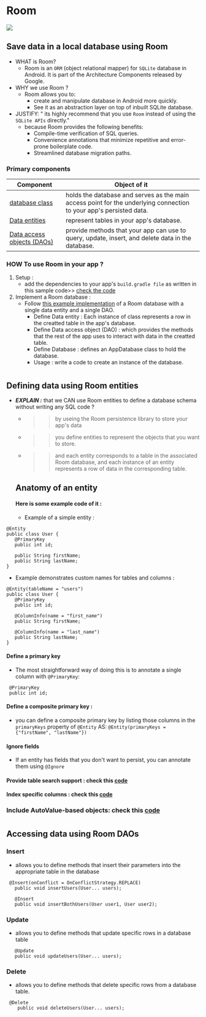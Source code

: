 # Room
![](https://gorillalogic.com/wp-content/uploads/2019/12/RoomDB_Transparent.png)
## Save data in a local database using Room 
- WHAT is Room?
  - Room is an `ORM` (object relational mapper) for `SQLite` database in Android. It is part of the Architecture Components released by Google.
- WHY we use Room ?
  - Room allows you to:
    - create and manipulate database in Android more quickly.
    -  See it as an abstraction layer on top of inbuilt SQLite database.
- JUSTIFY: " its highly recommend that you use `Room` instead of using the `SQLite APIs` directly." 
  - because Room provides the following benefits:
    - Compile-time verification of SQL queries.
    - Convenience annotations that minimize repetitive and error-prone boilerplate code.
    - Streamlined database migration paths.
 ### Primary components 
 |Component|Object of it|
 |---------|------------|
 |[database class](https://developer.android.com/reference/kotlin/androidx/room/Database)|holds the database and serves as the main access point for the underlying connection to your app's persisted data.|
 |[Data entities](https://developer.android.com/training/data-storage/room/defining-data)| represent tables in your app's database.|
 |[Data access objects (DAOs)](https://developer.android.com/training/data-storage/room/accessing-data)|provide methods that your app can use to query, update, insert, and delete data in the database.|
   ### HOW To use Room in your app ?
   1. Setup :
      - add the dependencies to your app's `build.gradle file` as written in this sample code>> [check the code](https://developer.android.com/training/data-storage/room#setup)
   2. Implement a Room database :
      - Follow [this example implementation](https://developer.android.com/training/data-storage/room#sample-implementation) of a Room database with a single data entity and a single DAO.
        - Define Data entity :  Each instance of class represents a row in the creatted table in the app's database.
        - Define Data access object (DAO) : which provides the methods that the rest of the app uses to interact with data in the creatted table.
        - Define Database : defines an AppDatabase class to hold the database.
        - Usage : write a code to create an instance of the database.
  #
  ## Defining data using Room entities
- ***EXPLAIN :*** that we CAN use Room entities to define a database schema without writing any SQL code ?
  - >> by useing the Room persistence library to store your app's data
  - >> you define entities to represent the objects that you want to store. 
  - >> and each entity corresponds to a table in the associated Room database, and each instance of an entity represents a row of data in the corresponding table.
  ## Anatomy of an entity
  #### Here is some example code of it :
  - Example of a simple entity :
 ```
 @Entity
public class User {
    @PrimaryKey
    public int id;

    public String firstName;
    public String lastName;
}
 ```
 - Example demonstrates custom names for tables and columns :
 ```
 @Entity(tableName = "users")
public class User {
    @PrimaryKey
    public int id;

    @ColumnInfo(name = "first_name")
    public String firstName;

    @ColumnInfo(name = "last_name")
    public String lastName;
}
 ```
 #### Define a primary key
  - The most straightforward way of doing this is to annotate a single column with `@PrimaryKey`:
```
 @PrimaryKey
 public int id;
```
#### Define a composite primary key :
 - you can define a composite primary key by listing those columns in the `primaryKeys` property of `@Entity` AS:
 `@Entity(primaryKeys = {"firstName", "lastName"})`
 #### Ignore fields
 - If an entity has fields that you don't want to persist, you can annotate them using `@Ignore`
 #### Provide table search support : check this [code](https://developer.android.com/training/data-storage/room/defining-data#search)
 #### Index specific columns : check this [code](https://developer.android.com/training/data-storage/room/defining-data#column-indexing)
 ### Include AutoValue-based objects: check this [code](https://developer.android.com/training/data-storage/room/defining-data#autovalue)
 #
 ## Accessing data using Room DAOs
 ### Insert 
 - allows you to define methods that insert their parameters into the appropriate table in the database
 ```
  @Insert(onConflict = OnConflictStrategy.REPLACE)
    public void insertUsers(User... users);

    @Insert
    public void insertBothUsers(User user1, User user2);
 ```
 ### Update
 - allows you to define methods that update specific rows in a database table
 ```
    @Update
    public void updateUsers(User... users);
 ```
 ### Delete
 - allows you to define methods that delete specific rows from a database table.
```
 @Delete
    public void deleteUsers(User... users);
```
